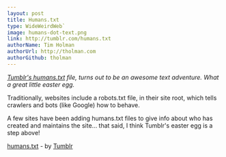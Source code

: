 ```yaml
---
layout: post
title: Humans.txt
type: WideWeirdWeb`
image: humans-dot-text.png
link: http://tumblr.com/humans.txt
authorName: Tim Holman
authorUrl: http://tholman.com
authorGithub: tholman
---
```


_[Tumblr's humans.txt](http://tumblr.com/humans.txt) file, turns out to be an awesome text adventure. What a great little easter egg._

Traditionally, websites include a robots.txt file, in their site root, which tells crawlers and bots (like Google) how to behave.

A few sites have been adding humans.txt files to give info about who has created and maintains the site... that said, I think Tumblr's easter egg is a step above!

[humans.txt](http://tumblr.com/humans.txt) - by [Tumblr](http://tumblr.com)
